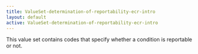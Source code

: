 ```yaml
---
title: ValueSet-determination-of-reportability-ecr-intro
layout: default
active: ValueSet-determination-of-reportability-ecr-intro
---
```


This value set contains codes that specify whether a condition is reportable or not.